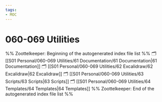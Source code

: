 ```yaml
---
tags: 
- MOC
---
```

# 060-069 Utilities



%% Zoottelkeeper: Beginning of the autogenerated index file list  %%
🗂️ [[S01 Personal/060-069 Utilities/61 Documentation/61 Documentation|61 Documentation]]
🗂️ [[S01 Personal/060-069 Utilities/62 Excalidraw/62 Excalidraw|62 Excalidraw]]
🗂️ [[S01 Personal/060-069 Utilities/63 Scripts/63 Scripts|63 Scripts]]
🗂️ [[S01 Personal/060-069 Utilities/64 Templates/64 Templates|64 Templates]]
%% Zoottelkeeper: End of the autogenerated index file list  %%

